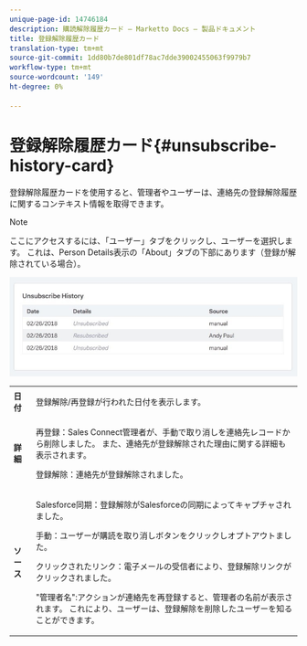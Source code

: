 ```yaml
---
unique-page-id: 14746184
description: 購読解除履歴カード — Marketto Docs — 製品ドキュメント
title: 登録解除履歴カード
translation-type: tm+mt
source-git-commit: 1dd80b7de801df78ac7dde39002455063f9979b7
workflow-type: tm+mt
source-wordcount: '149'
ht-degree: 0%

---
```



# 登録解除履歴カード{#unsubscribe-history-card}

登録解除履歴カードを使用すると、管理者やユーザーは、連絡先の登録解除履歴に関するコンテキスト情報を取得できます。

>[!NOTE]
>
>ここにアクセスするには、「ユーザー」タブをクリックし、ユーザーを選択します。 これは、Person Details表示の「About」タブの下部にあります（登録が解除されている場合）。

![](assets/1-1.jpg)

<table> 
 <colgroup> 
  <col> 
  <col> 
 </colgroup> 
 <tbody> 
  <tr> 
   <td><strong>日付</strong></td> 
   <td><p>登録解除/再登録が行われた日付を表示します。</p></td> 
  </tr> 
  <tr> 
   <td><strong>詳細</strong></td> 
   <td><p>再登録：Sales Connect管理者が、手動で取り消しを連絡先レコードから削除しました。 また、連絡先が登録解除された理由に関する詳細も表示されます。</p><p>登録解除：連絡先が登録解除されました。</p></td> 
  </tr> 
  <tr> 
   <td><strong>ソース</strong></td> 
   <td><p>Salesforce同期：登録解除がSalesforceの同期によってキャプチャされました。</p><p>手動：ユーザーが購読を取り消しボタンをクリックしオプトアウトました。</p><p>クリックされたリンク：電子メールの受信者により、登録解除リンクがクリックされました。</p><p>"管理者名":アクションが連絡先を再登録すると、管理者の名前が表示されます。 これにより、ユーザーは、登録解除を削除したユーザーを知ることができます。</p></td> 
  </tr> 
 </tbody> 
</table>
